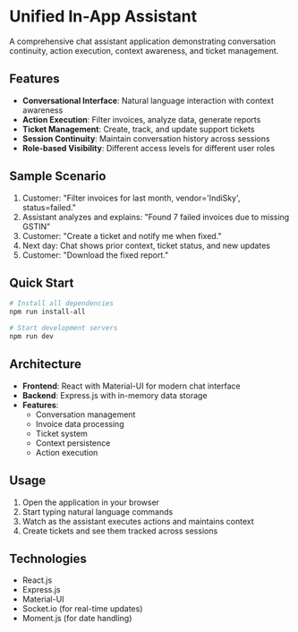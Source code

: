 # Unified In-App Assistant

A comprehensive chat assistant application demonstrating conversation continuity, action execution, context awareness, and ticket management.

## Features

- **Conversational Interface**: Natural language interaction with context awareness
- **Action Execution**: Filter invoices, analyze data, generate reports
- **Ticket Management**: Create, track, and update support tickets
- **Session Continuity**: Maintain conversation history across sessions
- **Role-based Visibility**: Different access levels for different user roles

## Sample Scenario

1. Customer: "Filter invoices for last month, vendor='IndiSky', status=failed."
2. Assistant analyzes and explains: "Found 7 failed invoices due to missing GSTIN"
3. Customer: "Create a ticket and notify me when fixed."
4. Next day: Chat shows prior context, ticket status, and new updates
5. Customer: "Download the fixed report."

## Quick Start

```bash
# Install all dependencies
npm run install-all

# Start development servers
npm run dev
```

## Architecture

- **Frontend**: React with Material-UI for modern chat interface
- **Backend**: Express.js with in-memory data storage
- **Features**: 
  - Conversation management
  - Invoice data processing
  - Ticket system
  - Context persistence
  - Action execution

## Usage

1. Open the application in your browser
2. Start typing natural language commands
3. Watch as the assistant executes actions and maintains context
4. Create tickets and see them tracked across sessions

## Technologies

- React.js
- Express.js
- Material-UI
- Socket.io (for real-time updates)
- Moment.js (for date handling)